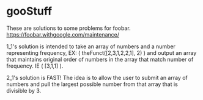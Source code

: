 # gooStuff

These are solutions to some problems for foobar. https://foobar.withgoogle.com/maintenance/

1_1's solution is intended to take an array of numbers and a number representing frequency, EX: ( theFunct([2,3,1,2,2,1], 2) ) and output an array that maintains original order of numbers in the array that match number of frequency. IE ( [3,1,1] ).

2_1's solution is FAST! The idea is to allow the user to submit an array of numbers and pull the largest possible number from that array that is divisible by 3.
